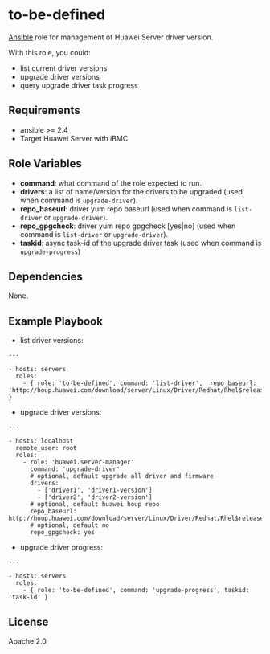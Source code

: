 to-be-defined
=========

[Ansible][ansible] role for management of Huawei Server driver version.

With this role, you could:

- list current driver versions
- upgrade driver versions
- query upgrade driver task progress

Requirements
------------

- ansible >= 2.4
- Target Huawei Server with iBMC


Role Variables
--------------

- **command**: what command of the role expected to run.
- **drivers**: a list of name/version for the drivers to be upgraded (used when command is `upgrade-driver`).
- **repo_baseurl**: driver yum repo baseurl (used when command is `list-driver` or `upgrade-driver`).
- **repo_gpgcheck**: driver yum repo gpgcheck [yes|no] (used when command is `list-driver` or `upgrade-driver`).
- **taskid**: async task-id of the upgrade driver task (used when command is `upgrade-progress`)

Dependencies
------------

None.

Example Playbook
----------------

- list driver versions:

```
---

- hosts: servers
  roles:
    - { role: 'to-be-defined', command: 'list-driver',  repo_baseurl: 'http://houp.huawei.com/download/server/Linux/Driver/Redhat/Rhel$releasever/$basearch/current/' }
```

- upgrade driver versions:

```
---

- hosts: localhost
  remote_user: root
  roles:
    - role: 'huawei.server-manager'
      command: 'upgrade-driver'
      # optional, default upgrade all driver and firmware
      drivers: 
        - ['driver1', 'driver1-version']
        - ['driver2', 'driver2-version']
      # optional, default huawei houp repo
      repo_baseurl: http://houp.huawei.com/download/server/Linux/Driver/Redhat/Rhel$releasever/$basearch/current/
      # optional, default no
      repo_gpgcheck: yes
```


- upgrade driver progress:

```
---

- hosts: servers
  roles:
    - { role: 'to-be-defined', command: 'upgrade-progress', taskid: 'task-id' }
```

License
-------

Apache 2.0


[ansible]:  https://ansible.com/    "Ansible"